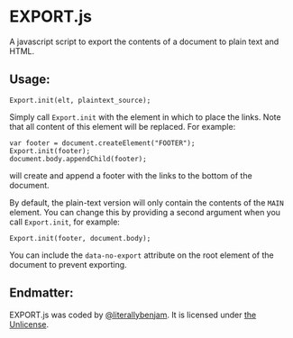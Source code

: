 # EXPORT.js

A javascript script to export the contents of a document to plain text and HTML.

## Usage:

    Export.init(elt, plaintext_source);

Simply call `Export.init` with the element in which to place the links. Note that all content of this element will be replaced. For example:

    var footer = document.createElement("FOOTER");
    Export.init(footer);
    document.body.appendChild(footer);

will create and append a footer with the links to the bottom of the document.

By default, the plain-text version will only contain the contents of the `MAIN` element. You can change this by providing a second argument when you call `Export.init`, for example:

    Export.init(footer, document.body);

You can include the `data-no-export` attribute on the root element of the document to prevent exporting.

## Endmatter:

EXPORT.js was coded by [@literallybenjam](https://twitter.com/literallybenjam). It is licensed under [the Unlicense](http://unlicense.org/UNLICENSE).
